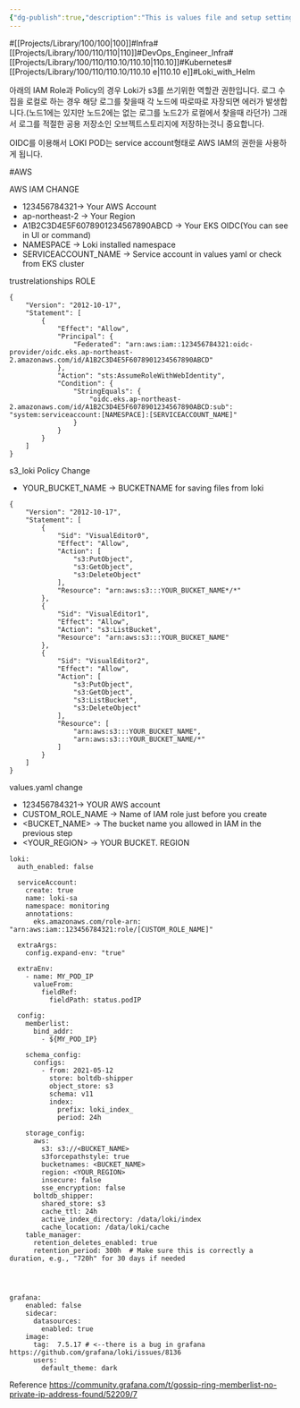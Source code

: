 ```yaml
---
{"dg-publish":true,"description":"This is values file and setup setting for install Loki. Especially when you using some custom CIDR, you will get memberlist private error","permalink":"/projects/library/100/110/110-10/110-10-e/","dgPassFrontmatter":true,"noteIcon":"0","created":"2024-06-19T23:55:47.598+09:00","updated":"2024-06-19T23:54:18.338+09:00"}
---
```



#[[Projects/Library/100/100\|100]]#Infra#[[Projects/Library/100/110/110\|110]]#DevOps_Engineer_Infra#[[Projects/Library/100/110/110.10/110.10\|110.10]]#Kubernetes#[[Projects/Library/100/110/110.10/110.10 e\|110.10 e]]#Loki_with_Helm

아래의 IAM Role과 Policy의 경우 Loki가 s3를 쓰기위한 역할관 권한입니다. 로그 수집을 로컬로 하는 경우 해당 로그를 찾을때 각 노드에 따로따로 자장되면 에러가 발생합니다.(노드1에는 있지만 노드2에는 없는 로그를 노드2가 로컬에서 찾을때 라던가)
그래서 로그를 적절한 공용 저장소인 오브젝트스토리지에 저장하는것니 중요합니다.

OIDC를 이용해서 LOKI POD는 service account형태로 AWS IAM의 권한을 사용하게 됩니다.


#AWS

AWS IAM
CHANGE
- 123456784321-> Your AWS Account
- ap-northeast-2 -> Your Region
- A1B2C3D4E5F6078901234567890ABCD -> Your EKS OIDC(You can see in UI or command)
- NAMESPACE -> Loki installed namespace
- SERVICEACCOUNT_NAME -> Service account in values yaml or check from EKS cluster


trustrelationships ROLE 
```
{
    "Version": "2012-10-17",
    "Statement": [
        {
            "Effect": "Allow",
            "Principal": {
                "Federated": "arn:aws:iam::123456784321:oidc-provider/oidc.eks.ap-northeast-2.amazonaws.com/id/A1B2C3D4E5F6078901234567890ABCD"
            },
            "Action": "sts:AssumeRoleWithWebIdentity",
            "Condition": {
                "StringEquals": {
                    "oidc.eks.ap-northeast-2.amazonaws.com/id/A1B2C3D4E5F6078901234567890ABCD:sub": "system:serviceaccount:[NAMESPACE]:[SERVICEACCOUNT_NAME]"
                }
            }
        }
    ]
}
```






s3_loki Policy
Change
- YOUR_BUCKET_NAME -> BUCKETNAME for saving files from loki

```
{
    "Version": "2012-10-17",
    "Statement": [
        {
            "Sid": "VisualEditor0",
            "Effect": "Allow",
            "Action": [
                "s3:PutObject",
                "s3:GetObject",
                "s3:DeleteObject"
            ],
            "Resource": "arn:aws:s3:::YOUR_BUCKET_NAME*/*"
        },
        {
            "Sid": "VisualEditor1",
            "Effect": "Allow",
            "Action": "s3:ListBucket",
            "Resource": "arn:aws:s3:::YOUR_BUCKET_NAME"
        },
        {
            "Sid": "VisualEditor2",
            "Effect": "Allow",
            "Action": [
                "s3:PutObject",
                "s3:GetObject",
                "s3:ListBucket",
                "s3:DeleteObject"
            ],
            "Resource": [
                "arn:aws:s3:::YOUR_BUCKET_NAME",
                "arn:aws:s3:::YOUR_BUCKET_NAME/*"
            ]
        }
    ]
}
```





values.yaml
change
- 123456784321-> YOUR AWS account
- CUSTOM_ROLE_NAME -> Name of IAM role just before you create
- <BUCKET_NAME> -> The bucket name you allowed in IAM in the previous step
- <YOUR_REGION> -> YOUR BUCKET. REGION
```
loki:
  auth_enabled: false

  serviceAccount:
    create: true
    name: loki-sa
    namespace: monitoring
    annotations:
      eks.amazonaws.com/role-arn: "arn:aws:iam::123456784321:role/[CUSTOM_ROLE_NAME]"

  extraArgs:
    config.expand-env: "true"

  extraEnv:
    - name: MY_POD_IP
      valueFrom:
        fieldRef:
          fieldPath: status.podIP

  config:
    memberlist:
      bind_addr:
        - ${MY_POD_IP}

    schema_config:
      configs:
        - from: 2021-05-12
          store: boltdb-shipper
          object_store: s3
          schema: v11
          index:
            prefix: loki_index_
            period: 24h

    storage_config:
      aws:
        s3: s3://<BUCKET_NAME>
        s3forcepathstyle: true
        bucketnames: <BUCKET_NAME>
        region: <YOUR_REGION>
        insecure: false
        sse_encryption: false
      boltdb_shipper:
        shared_store: s3
        cache_ttl: 24h
        active_index_directory: /data/loki/index
        cache_location: /data/loki/cache
    table_manager:
      retention_deletes_enabled: true
      retention_period: 300h  # Make sure this is correctly a duration, e.g., "720h" for 30 days if needed




grafana:
    enabled: false
    sidecar:
      datasources:
        enabled: true
    image:
      tag:  7.5.17 # <--there is a bug in grafana https://github.com/grafana/loki/issues/8136
      users:
        default_theme: dark
```


Reference
https://community.grafana.com/t/gossip-ring-memberlist-no-private-ip-address-found/52209/7
